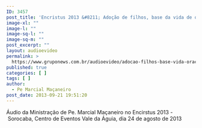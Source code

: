 ```yaml
---
ID: 3457
post_title: 'Encristus 2013 &#8211; Adoção de filhos, base da vida de oração'
image-xl: ""
image-l: ""
image-sq-l: ""
image-sq-m: ""
post_excerpt: ""
layout: audioevideo
permalink: >
  https://www.gruponews.com.br/audioevideo/adocao-filhos-base-vida-oracao
published: true
categories: [ ]
tags: [ ]
author:
  - Pe Marcial Maçaneiro
post_date: 2013-09-21 19:51:20
---
```

Áudio da Ministração de Pe. Marcial Maçaneiro no Encirstus 2013 - Sorocaba, Centro de Eventos Vale da Águia, dia 24 de agosto de 2013